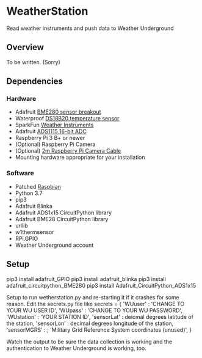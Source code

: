 # WeatherStation
Read weather instruments and push data to Weather Underground

## Overview

To be written. (Sorry)

## Dependencies

### Hardware
- Adafruit [BME280 sensor breakout](https://www.adafruit.com/product/2652)
- Waterproof [DS18B20 temperature sensor](https://www.adafruit.com/product/381)
- SparkFun [Weather Instruments](https://www.sparkfun.com/products/8942)
- Adafruit [ADS1115 16-bit ADC](https://www.adafruit.com/product/1085)
- Raspberry Pi 3 B+ or newer
- (Optional) Raspberry Pi Camera
- (Optional) [2m Raspberry Pi Camera Cable](https://www.adafruit.com/product/2144)
- Mounting hardware appropriate for your installation

### Software

- Patched [Raspbian](https://downloads.raspberrypi.org/raspbian_full_latest)
- Python 3.7
- pip3
- Adafruit Blinka
- Adafruit ADS1x15 CircuitPython library
- Adafruit BME28 CircuitPython library
- urllib
- w1thermsensor
- RPi.GPIO
- Weather Underground account

## Setup

  pip3 install adafruit_GPIO
  pip3 install adafruit_blinka
  pip3 install adafruit_circuitpython_BME280
  pip3 install Adafruit_CircuitPython_ADS1x15

Setup to run wetherstation.py and re-starting it if it crashes for some reason.
Edit the secrets.py file like
  secrets = {
    'WUuser' : 'CHANGE TO YOUR WU USER ID',
    'WUpass' : 'CHANGE TO YOUR WU PASSWORD',
    'WUstation' : 'YOUR STATION ID',
    'sensorLat' : deicmal degrees latitude of the station,
    'sensorLon' : decimal degrees longitude of the station,
    'sensorMGRS' : ;
    'Military Grid Reference System coordinates (unused)',
    }

Watch the output to be sure the data collection is working and the authentication to Weather Underground is working, too.
